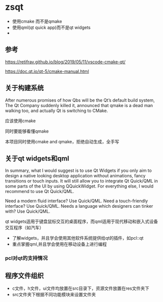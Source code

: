 # zsqt

- 使用cmake 而不是qmake
- 使用qml(qt quick app)而不是qt widgets
-

## 参考

https://retifrav.github.io/blog/2019/05/11/vscode-cmake-qt/

https://doc.qt.io/qt-5/cmake-manual.html


## 关于构建系统

After numerous promises of how Qbs will be the Qt’s default build system, The Qt Company suddenly killed it, announced that qmake is a dead man walking too, and actually Qt is switching to CMake.

应该使用cmake

同时要能够看懂qmake

本项目同时使用cmake and qmake，拒绝自动生成，全手写

## 关于qt widgets和qml

In summary, what I would suggest is to use Qt Widgets if you only aim to design a native looking desktop application without animations, fancy transitions or touch inputs. It will still allow you to integrate Qt Quick/QML in some parts of the UI by using QQuickWidget. For everything else, I would recommend to use Qt Quick/QML.

Need a modern fluid interface? Use Quick/QML.
Need a touch-friendly interface? Use Quick/QML.
Needs a language which designers can tinker with? Use Quick/QML.

qt widgets适用于键盘鼠标交互的桌面程序，而qml适用于现代移动和嵌入式设备交互程序（如汽车）

- 了解widgets，并且学会使用其他软件系统提供给qt的插件，如pcl::qt
- 重点掌握qml,并且学会使用在移动设备上进行编程

### pcl对qt的支持情况

## 程序文件组织

- c文件，h文件，ui文件均放置在src目录下，资源文件放置在res文件夹下
- src文件夹下根据不同功能模块来设置文件夹
